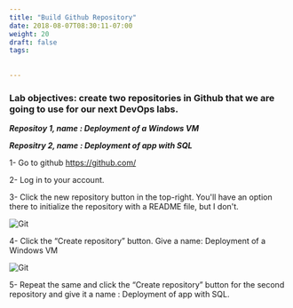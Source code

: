 ```yaml
---
title: "Build Github Repository"
date: 2018-08-07T08:30:11-07:00
weight: 20
draft: false
tags:
 
  
---
```


### Lab objectives: create two repositories in Github that we are going to use for our next DevOps labs.

***Repositoy 1, name : Deployment of a Windows VM***

***Repositry 2, name : Deployment of app with SQL***


1- Go to github https://github.com/

2- Log in to your account.

3- Click the new repository button in the top-right. You'll have an option there to initialize the repository with a README file, but I don't.

![Git](/images/mfe/create-git-repo.png?classes=border,shadow)

4- Click the “Create repository” button. Give a name: Deployment of a Windows VM

![Git](/images/mfe/git-repo-public.png?classes=border,shadow)

5- Repeat the same and click the “Create repository” button for the second repository and give it a name : Deployment of app with SQL.
